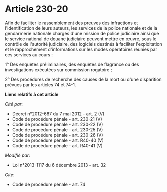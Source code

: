 # Article 230-20

Afin de faciliter le rassemblement des preuves des infractions et l'identification de leurs auteurs, les services de la
police nationale et de la gendarmerie nationale chargés d'une mission de police judiciaire ainsi que le service national de
douane judiciaire peuvent mettre en œuvre, sous le contrôle de l'autorité judiciaire, des logiciels destinés à faciliter
l'exploitation et le rapprochement d'informations sur les modes opératoires réunies par ces services au cours : 

1° Des enquêtes préliminaires, des enquêtes de flagrance ou des investigations exécutées sur commission rogatoire ; 

2° Des procédures de recherche des causes de la mort ou d'une disparition prévues par les articles 74 et 74-1.

**Liens relatifs à cet article**

_Cité par_:

  - Décret n°2012-687 du 7 mai 2012 - art. 2 (V)
  - Code de procédure pénale - art. 230-21 (V)
  - Code de procédure pénale - art. 230-22 (V)
  - Code de procédure pénale - art. 230-25 (V)
  - Code de procédure pénale - art. 230-26 (V)
  - Code de procédure pénale - art. R40-40 (V)
  - Code de procédure pénale - art. R40-41 (V)

_Modifié par_:

  - Loi n°2013-1117 du 6 décembre 2013 - art. 32

_Cite_:

  - Code de procédure pénale - art. 74
